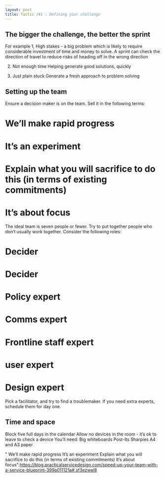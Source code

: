 ```yaml
---
layout: post
title: Tactic /#1 : Defining your challenge
---
```


<h2>The bigger the challenge, the better the sprint</h2>

For example
1, High stakes - a big problem which is likely to require considerable investment of time and money to solve. A sprint can check the direction of travel to reduce risks of heading off in the wrong direction

2. Not enough time
Helping generate good solutions, quickly

3. Just plain stuck
Generate a fresh approach to problem solving

<h2>Setting up the team</h2>
Ensure a decision maker is on the team. Sell it in the following terms:

# We’ll make rapid progress
# It’s an experiment
# Explain what you will sacrifice to do this (in terms of existing commitments)
# It’s about focus

The ideal team is seven people or fewer. Try to put together people who don’t usually work together. Consider the following roles:
# Decider
# Decider
# Policy expert
# Comms expert
# Frontline staff expert
# user expert
# Design expert

Pick a facilitator, and try to find a troublemaker. If you need extra experts, schedule them for day one. 

<h2>Time and space </h2>
Block five full days in the calendar
Allow no devices in the room - it’s ok to leave to check a device 
You’ll need:
Big whiteboards
Post-Its 
Sharpies
A4 and A3 paper

" We’ll make rapid progress It’s an experiment Explain what you will sacrifice to do this (in terms of existing commitments) It’s about focus":https://blog.practicalservicedesign.com/speed-up-your-team-with-a-service-blueprint-399a011121a#.sf3ezwel8

